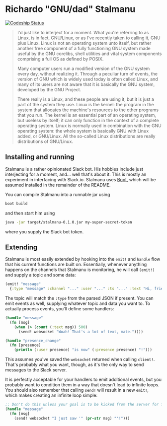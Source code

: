 # Richardo "GNU/dad" Stalmanu

[ ![Codeship Status](https://codeship.com/projects/37a97950-a356-0132-f1db-76961affc56e/status?branch=master)](https://codeship.com/projects/66008)

> I'd just like to interject for a moment. What you're referring to as Linux,
> is in fact, GNU/Linux, or as I've recently taken to calling it, GNU plus
> Linux. Linux is not an operating system unto itself, but rather another free
> component of a fully functioning GNU system made useful by the GNU corelibs,
> shell utilities and vital system components comprising a full OS as defined
> by POSIX.
>
> Many computer users run a modified version of the GNU system every day,
> without realizing it. Through a peculiar turn of events, the version of GNU
> which is widely used today is often called Linux, and many of its users are
> not aware that it is basically the GNU system, developed by the GNU Project.
>
> There really is a Linux, and these people are using it, but it is just a part
> of the system they use. Linux is the kernel: the program in the system that
> allocates the machine's resources to the other programs that you run. The
> kernel is an essential part of an operating system, but useless by itself; it
> can only function in the context of a complete operating system. Linux is
> normally used in combination with the GNU operating system: the whole system
> is basically GNU with Linux added, or GNU/Linux. All the so-called Linux
> distributions are really distributions of GNU/Linux.

## Installing and running

Stalmanu is a rather opinionated Slack bot. His hobbies include just
interjecting for a moment, and... well that's about it. This is mostly an
experiment in interfacing with Slack.io. Stalmanu uses
[Boot](http://boot-clj.com/), which will be assumed installed in the remainder
of the README.

You can compile Stalmanu into a runnable jar using

```bash
boot build
```

and then start him using

```bash
java -jar target/stalmanu-0.1.0.jar my-super-secret-token
```

where you supply the Slack bot token.

## Extending

Stalmanu is most easily extended by hooking into the `emit!` and `handle` flow
that his current functions are built on. Essentially, whenever anything happens
on the channels that Stalmanu is monitoring, he will call `(emit!)` and supply
a topic and some data:

```clojure
(emit! "message"
  {:type "message" :channel "..." :user "..." :ts "..." :text "Hi, friends!"})
```

The topic will match the `:type` from the parsed JSON if present. You can emit
events as well, supplying whatever topic and data you want to. To actually
process events, you'll define some handlers:

```clojure
(handle "message"
  (fn [msg]
    (when (> (count (:text msg)) 500)
      (send! websocket "Woah! That's a lot of text, mate."))))

(handle "presence_change"
  (fn [presence]
    (println (:user presence) "is now" (:presence presence) "!")))
```

This assumes you've saved the `websocket` returned when calling `client!`.
That's probably what you want, though, as it's the only way to send messages
to the Slack server.

It is perfectly acceptable for your handlers to emit additional events, but you
probably want to condition them in a way that doesn't lead to infinite loops.
You should also remember that calling `send!` will result in a new `emit!`,
which makes creating an infinite loop simple:

```clojure
;; Don't do this unless your goal is to be kicked from the server for flooding.
(handle "message"
  (fn [msg]
    (send! websocket "I just saw '" (pr-str msg) "'!")))
```
